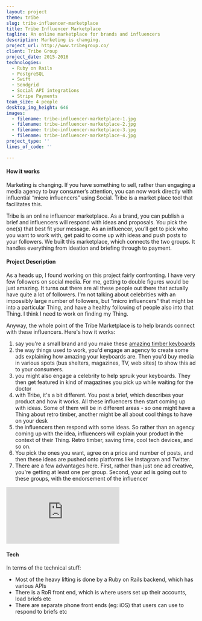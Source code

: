 ```yaml
---
layout: project
theme: tribe
slug: tribe-influencer-marketplace
title: Tribe Influencer Marketplace
tagline: An online marketplace for brands and influencers
description: Marketing is changing.
project_url: http://www.tribegroup.co/
client: Tribe Group
project_date: 2015-2016
technologies:
  - Ruby on Rails
  - PostgreSQL
  - Swift
  - Sendgrid
  - Social API integrations
  - Stripe Payments
team_size: 4 people
desktop_img_height: 646
images:
  - filename: tribe-influencer-marketplace-1.jpg
  - filename: tribe-influencer-marketplace-2.jpg
  - filename: tribe-influencer-marketplace-3.jpg
  - filename: tribe-influencer-marketplace-4.jpg
project_type: ''
lines_of_code: ''

---
```


#### How it works

Marketing is changing. If you have something to sell, rather than engaging a media agency to buy consumer’s attention, you can now work directly with influential “micro influencers” using Social. Tribe is a market place tool that facilitates this.

Tribe is an online influencer marketplace. As a brand, you can publish a brief and influencers will respond with ideas and proposals. You pick the one(s) that best fit your message. As an influencer, you’ll get to pick who you want to work with, get paid to come up with ideas and push posts to your followers.
We built this marketplace, which connects the two groups. It handles everything from ideation and briefing through to payment.

#### Project Description

As a heads up, I found working on this project fairly confronting. I have very few followers on social media. For me, getting to double figures would be just amazing. It turns out there are all these people out there that actually have quite a lot of followers. I'm not talking about celebrities with an impossibly large number of followers, but "micro influencers" that might be into a particular Thing, and have a healthy following of people also into that Thing. I think I need to work on finding my Thing.

Anyway, the whole point of the Tribe Marketplace is to help brands connect with these influencers. Here's how it works:

<ol>
	<li>say you're a small brand and you make these <a href="https://www.youtube.com/watch?v=lF3ueBIpqbY">amazing timber keyboards</a></li>
<li> the way things used to work, you'd engage an agency to create some ads explaining how amazing your keyboards are. Then you'd buy media in various spots (bus shelters, magazines, TV, web sites) to show this ad to your consumers.</li>
<li> you might also engage a celebrity to help spruik your keyboards. They then get featured in kind of magazines you pick up while waiting for the doctor</li>
<li> with Tribe, it's a bit different. You post a brief, which describes your product and how it works. All these influencers then start coming up with ideas. Some of them will be in different areas - so one might have a Thing about retro timber, another might be all about cool things to have on your desk</li>
<li> the influencers then respond with some ideas. So rather than an agency coming up with the idea, influencers will explain your product in the context of their Thing. Retro timber, saving time, cool tech devices, and so on.</li>
<li> You pick the ones you want, agree on a price and number of posts, and then these ideas are pushed onto platforms like Instagram and Twitter.</li>
<li> There are a few advantages here. First, rather than just one ad creative, you're getting at least one per group. Second, your ad is going out to these groups, with the endorsement of the influencer</li>
</ol>
<div class="embed-responsive embed-responsive-16by9 mb-3">
  <iframe class="embed-responsive-item" src="https://www.youtube.com/embed/bxEYt3DuLF4?ecver=1" frameborder="0" gesture="media" allow="encrypted-media" allowfullscreen></iframe>
</div>

#### Tech

In terms of the technical stuff:

- Most of the heavy lifting is done by a Ruby on Rails backend, which has various APIs
- There is a RoR front end, which is where users set up their accounts, load briefs etc
- There are separate phone front ends (eg: iOS) that users can use to respond to briefs etc
